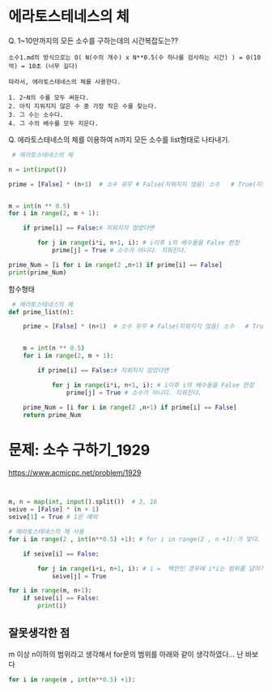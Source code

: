 # 에라토스테네스의 체

Q. 1~10만까지의 모든 소수를 구하는데의 시간복잡도는??
```
소수1.md의 방식으로는 O( N(수의 개수) x N**0.5(수 하나를 검사하는 시간) ) = O(10억) = 10초 (너무 길다)

따라서, 에라토스테네스의 체를 사용한다.

1. 2~N의 수를 모두 써둔다.
2. 아직 지워지지 않은 수 중 가장 작은 수를 찾는다.
3. 그 수는 소수다.
4. 그 수의 배수를 모두 지운다.
```
Q. 에라토스테네스의 체를 이용하여 n까지 모든 소수를 list형태로 나타내기.
``` python
 # 에라토스테네스의 체

n = int(input())

prime = [False] * (n+1)  # 소수 유무 # False(지워지지 않음) 소수   # True(지워짐, 소수아니다.)


m = int(n ** 0.5)
for i in range(2, m + 1):

    if prime[i] == False:# 지워지지 않았다면

        for j in range(i*i, n+1, i): # i이후 i의 배수들을 False 판정
            prime[j] = True # 소수가 아니다. 지워진다.

prime_Num = [i for i in range(2 ,n+1) if prime[i] == False]
print(prime_Num)

```
함수형태
``` python
 # 에라토스테네스의 체
def prime_list(n):

    prime = [False] * (n+1)  # 소수 유무 # False(지워지지 않음) 소수   # True(지워짐, 소수아니다.)


    m = int(n ** 0.5)
    for i in range(2, m + 1):

        if prime[i] == False:# 지워지지 않았다면

            for j in range(i*i, n+1, i): # i이후 i의 배수들을 False 판정
                prime[j] = True # 소수가 아니다. 지워진다.

    prime_Num = [i for i in range(2 ,n+1) if prime[i] == False]
    return prime_Num

```

# 문제: 소수 구하기_1929
https://www.acmicpc.net/problem/1929

``` python


m, n = map(int, input().split())  # 3, 16
seive = [False] * (n + 1)
seive[1] = True # 1은 예외

# 에라토스테네스의 채 사용
for i in range(2 , int(n**0.5) +1): # for i in range(2 , n +1):가 맞다. 그러나 i^2이 n보다 크면 i는 조사할 필요가 없어 시간복잡도가 줄어든다.

    if seive[i] == False:

        for j in range(i+i, n+1, i): # i =  백만인 경우에 i*i는 범위를 넘어가기 때문에 i+i 또는 i*2로 바꾸는것이 좋다.
            seive[j] = True

for i in range(m, n+1):
    if seive[i] == False:
        print(i)
```
## 잘못생각한 점

m 이상 n이하의 범위라고 생각해서 for문의 범위를 아래와 같이 생각하였다... 난 바보다
``` python
for i in range(m , int(n**0.5) +1):
```
